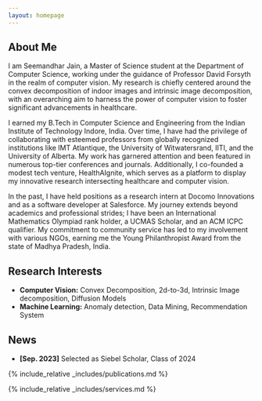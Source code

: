 ```yaml
---
layout: homepage
---
```


## About Me

I am Seemandhar Jain, a Master of Science student at the Department of Computer Science, working under the guidance of Professor David Forsyth in the realm of computer vision. My research is chiefly centered around the convex decomposition of indoor images and intrinsic image decomposition, with an overarching aim to harness the power of computer vision to foster significant advancements in healthcare.

I earned my B.Tech in Computer Science and Engineering from the Indian Institute of Technology Indore, India. Over time, I have had the privilege of collaborating with esteemed professors from globally recognized institutions like IMT Atlantique, the University of Witwatersrand, IITI, and the University of Alberta. My work has garnered attention and been featured in numerous top-tier conferences and journals. Additionally, I co-founded a modest tech venture, HealthAIgnite, which serves as a platform to display my innovative research intersecting healthcare and computer vision.

In the past, I have held positions as a research intern at Docomo Innovations and as a software developer at Salesforce. My journey extends beyond academics and professional strides; I have been an International Mathematics Olympiad rank holder, a UCMAS Scholar, and an ACM ICPC qualifier. My commitment to community service has led to my involvement with various NGOs, earning me the Young Philanthropist Award from the state of Madhya Pradesh, India.

## Research Interests

- **Computer Vision:** Convex Decomposition, 2d-to-3d, Intrinsic Image decomposition, Diffusion Models
- **Machine Learning:** Anomaly detection, Data Mining, Recommendation System

## News

- **[Sep. 2023]** Selected as Siebel Scholar, Class of 2024

{% include_relative _includes/publications.md %}

{% include_relative _includes/services.md %}
